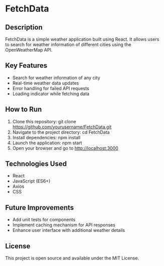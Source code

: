 # FetchData

## Description

FetchData is a simple weather application built using React. It allows users to search for weather information of different cities using the OpenWeatherMap API.

## Key Features

- Search for weather information of any city
- Real-time weather data updates
- Error handling for failed API requests
- Loading indicator while fetching data

## How to Run

1. Clone this repository:
    git clone https://github.com/yourusername/FetchData.git
2. Navigate to the project directory:
    cd FetchData
3. Install dependencies:
    npm install
4. Launch the application:
   npm start
5. Open your browser and go to [http://localhost:3000](http://localhost:3000)

## Technologies Used

- React
- JavaScript (ES6+)
- Axios
- CSS

## Future Improvements

- Add unit tests for components
- Implement caching mechanism for API responses
- Enhance user interface with additional weather details

## License

This project is open source and available under the MIT License.
